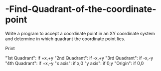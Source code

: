 # -Find-Quadrant-of-the-coordinate-point
Write a program to accept a coordinate point in an XY coordinate system and determine in which quadrant the coordinate point lies.

Print

"1st Quadrant": if  +x,+y
"2nd Quadrant": if -x,+y
"3rd Quadrant": if -x,-y
"4th Quadrant": if +x,-y
"x axis": if x,0
"y axis": if 0,y
"Origin": if 0,0
